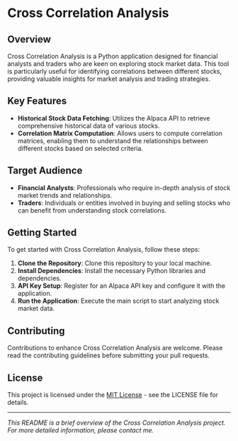 # Cross Correlation Analysis

## Overview
Cross Correlation Analysis is a Python application designed for financial analysts and traders who are keen on exploring stock market data. This tool is particularly useful for identifying correlations between different stocks, providing valuable insights for market analysis and trading strategies.

## Key Features

- **Historical Stock Data Fetching**: Utilizes the Alpaca API to retrieve comprehensive historical data of various stocks.
- **Correlation Matrix Computation**: Allows users to compute correlation matrices, enabling them to understand the relationships between different stocks based on selected criteria.

## Target Audience

- **Financial Analysts**: Professionals who require in-depth analysis of stock market trends and relationships.
- **Traders**: Individuals or entities involved in buying and selling stocks who can benefit from understanding stock correlations.

## Getting Started

To get started with Cross Correlation Analysis, follow these steps:

1. **Clone the Repository**: Clone this repository to your local machine.
2. **Install Dependencies**: Install the necessary Python libraries and dependencies.
3. **API Key Setup**: Register for an Alpaca API key and configure it with the application.
4. **Run the Application**: Execute the main script to start analyzing stock market data.

## Contributing

Contributions to enhance Cross Correlation Analysis are welcome. Please read the contributing guidelines before submitting your pull requests.

## License

This project is licensed under the [MIT License](LICENSE.md) - see the LICENSE file for details.

---

*This README is a brief overview of the Cross Correlation Analysis project. For more detailed information, please contact me.*
